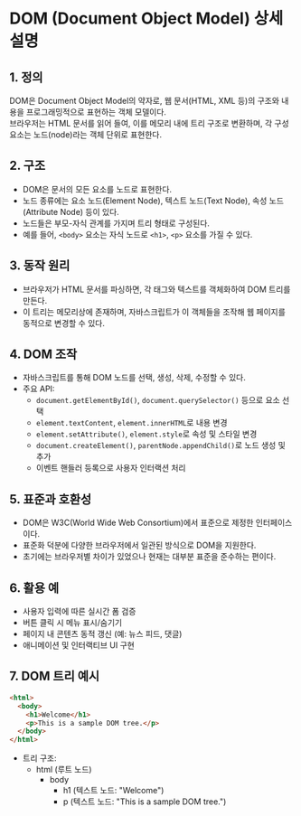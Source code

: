 # DOM (Document Object Model) 상세 설명

## 1. 정의  
DOM은 Document Object Model의 약자로, 웹 문서(HTML, XML 등)의 구조와 내용을 프로그래밍적으로 표현하는 객체 모델이다.  
브라우저는 HTML 문서를 읽어 들여, 이를 메모리 내에 트리 구조로 변환하며, 각 구성 요소는 노드(node)라는 객체 단위로 표현한다.

## 2. 구조  
- DOM은 문서의 모든 요소를 노드로 표현한다.  
- 노드 종류에는 요소 노드(Element Node), 텍스트 노드(Text Node), 속성 노드(Attribute Node) 등이 있다.  
- 노드들은 부모-자식 관계를 가지며 트리 형태로 구성된다.  
- 예를 들어, `<body>` 요소는 자식 노드로 `<h1>`, `<p>` 요소를 가질 수 있다.

## 3. 동작 원리  
- 브라우저가 HTML 문서를 파싱하면, 각 태그와 텍스트를 객체화하여 DOM 트리를 만든다.  
- 이 트리는 메모리상에 존재하며, 자바스크립트가 이 객체들을 조작해 웹 페이지를 동적으로 변경할 수 있다.

## 4. DOM 조작  
- 자바스크립트를 통해 DOM 노드를 선택, 생성, 삭제, 수정할 수 있다.  
- 주요 API:  
  - `document.getElementById()`, `document.querySelector()` 등으로 요소 선택  
  - `element.textContent`, `element.innerHTML`로 내용 변경  
  - `element.setAttribute()`, `element.style`로 속성 및 스타일 변경  
  - `document.createElement()`, `parentNode.appendChild()`로 노드 생성 및 추가  
  - 이벤트 핸들러 등록으로 사용자 인터랙션 처리

## 5. 표준과 호환성  
- DOM은 W3C(World Wide Web Consortium)에서 표준으로 제정한 인터페이스이다.  
- 표준화 덕분에 다양한 브라우저에서 일관된 방식으로 DOM을 지원한다.  
- 초기에는 브라우저별 차이가 있었으나 현재는 대부분 표준을 준수하는 편이다.

## 6. 활용 예  
- 사용자 입력에 따른 실시간 폼 검증  
- 버튼 클릭 시 메뉴 표시/숨기기  
- 페이지 내 콘텐츠 동적 갱신 (예: 뉴스 피드, 댓글)  
- 애니메이션 및 인터랙티브 UI 구현

## 7. DOM 트리 예시  

```html
<html>
  <body>
    <h1>Welcome</h1>
    <p>This is a sample DOM tree.</p>
  </body>
</html>
```

- 트리 구조:  
  - html (루트 노드)  
    - body  
      - h1 (텍스트 노드: "Welcome")  
      - p (텍스트 노드: "This is a sample DOM tree.")  
